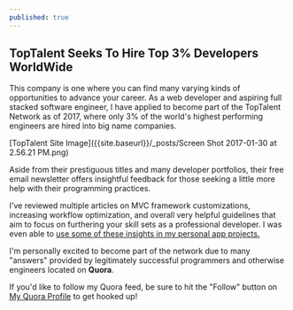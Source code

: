 ```yaml
---
published: true
---
```

## TopTalent Seeks To Hire Top 3% Developers WorldWide

This company is one where you can find many varying kinds of opportunities to advance your career. As a web developer and aspiring full stacked software engineer, I have applied to become part of the TopTalent Network as of 2017, where only 3% of the world's highest performing engineers are hired into big name companies.

[TopTalent Site Image]({{site.baseurl}}/_posts/Screen Shot 2017-01-30 at 2.56.21 PM.png)


Aside from their prestiguous titles and many developer portfolios, their free email newsletter offers insightful feedback for those seeking a little more help with their programming practices.

I've reviewed multiple articles on MVC framework customizations, increasing workflow optimization, and overall very helpful guidelines that aim to focus on furthering your skill sets as a professional developer. I was even able to [use some of these insights in my personal app projects.](emilypmendez.github.io/projects)

I'm personally excited to become part of the network due to many "answers" provided by legitimately successful programmers and otherwise engineers located on **Quora**.

If you'd like to follow my Quora feed, be sure to hit the "Follow" button on [My Quora Profile](https://www.quora.com/profile/Emily-Mendez-4) to get hooked up!
